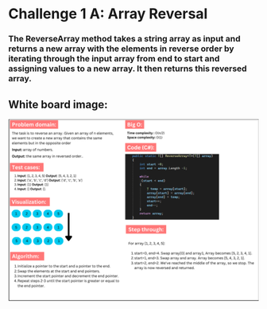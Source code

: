 # Challenge 1 A: Array Reversal

### The ReverseArray method takes a string array as input and returns a new array with the elements in reverse order by iterating through the input array from end to start and assigning values to a new array. It then returns this reversed array.

## White board image:
![Array Reversal Whiteboard](array_reversal.PNG)